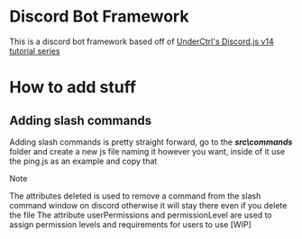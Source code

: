 # Discord Bot Framework
This is a discord bot framework based off of [UnderCtrl's Discord.js v14 tutorial series](https://www.youtube.com/watch?v=KZ3tIGHU314&list=PLpmb-7WxPhe0ZVpH9pxT5MtC4heqej8Es)

# How to add stuff
## Adding slash commands
Adding slash commands is pretty straight forward, go to the ***src\commands*** folder and create a new js file naming it however you want, inside of it use the ping.js as an example and copy that
>[!note]
>The attributes deleted is used to remove a command from the slash command window on discord otherwise it will stay there even if you delete the file
>The attribute userPermissions and permissionLevel are used to assign permission levels and requirements for users to use [WIP]
